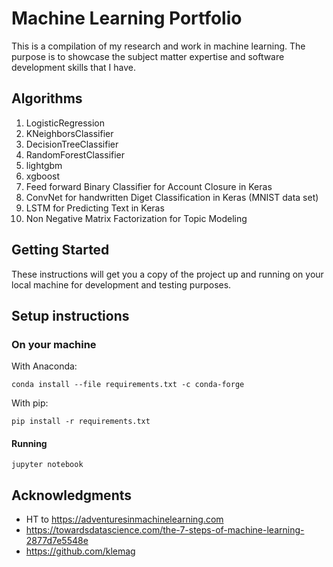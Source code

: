 # Machine Learning Portfolio

This is a compilation of my research and work in machine learning. The purpose is to showcase the subject matter expertise and software development skills that I have.

## Algorithms

1. LogisticRegression
2. KNeighborsClassifier
3. DecisionTreeClassifier
4. RandomForestClassifier
5. lightgbm
6. xgboost 
7. Feed forward Binary Classifier for Account Closure in Keras
8. ConvNet for handwritten Diget Classification in Keras (MNIST data set)
9. LSTM for Predicting Text in Keras
10. Non Negative Matrix Factorization for Topic Modeling



## Getting Started

These instructions will get you a copy of the project up and running on your local machine for development and testing purposes.

## Setup instructions

### On your machine

With Anaconda:

```
conda install --file requirements.txt -c conda-forge
```

With pip:

```
pip install -r requirements.txt
```

#### Running

```
jupyter notebook
```


## Acknowledgments

* HT to https://adventuresinmachinelearning.com
* https://towardsdatascience.com/the-7-steps-of-machine-learning-2877d7e5548e
* https://github.com/klemag

